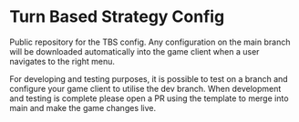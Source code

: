 # Turn Based Strategy Config

Public repository for the TBS config. Any configuration on the main branch will be downloaded automatically into the game client when a user navigates to the right menu.

For developing and testing purposes, it is possible to test on a branch and configure your game client to utilise the dev branch. When development and testing is complete please open a PR using the template to merge into main and make the game changes live.
